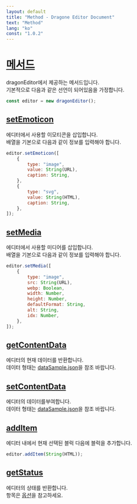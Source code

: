```yaml
---
layout: default
title: "Method - Dragone Editor Document"
text: "Method"
lang: "ko"
const: "1.0.2"
---
```


# [메서드](#메서드)

dragonEditor에서 제공하는 메서드입니다.<br>
기본적으로 다음과 같은 선언이 되어있음을 가정합니다.

```js
const editor = new dragonEditor();
```

## [setEmoticon](#setEmoticon)

에디터에서 사용할 이모티콘을 삽입합니다.<br>
배열을 기본으로 다음과 같이 정보를 입력해야 합니다.

```js
editor.setEmoticon([
    {
        type: "image",
        value: String(URL),
        caption: String,
    },
    {
        type: "svg",
        value: String(HTML),
        caption: String,
    },
]);
```

## [setMedia](#setMedia)

에디터에서 사용할 미디어를 삽입합니다.<br>
배열을 기본으로 다음과 같이 정보를 입력해야 합니다.

```js
editor.setMedia([
    {
        type: "image",
        src: String(URL),
        webp: Boolean,
        width: Number,
        height: Number,
        defaultFormat: String,
        alt: String,
        idx: Number,
    },
]);
```

## [getContentData](#getContentData)

에디터의 현재 데이터를 반환합니다.<br>
데이터 형태는 [dataSample.json](https://github.com/lovefields/dragonEditor/blob/main/work-area/dataSample.json)을 참조 바랍니다.

## [setContentData](#setContentData)

에디터의 데이터를부여합니다.<br>
데이터 형태는 [dataSample.json](https://github.com/lovefields/dragonEditor/blob/main/work-area/dataSample.json)을 참조 바랍니다.

## [addItem](#addItem)

에디터 내에서 현재 선택된 블럭 다음에 블럭을 추가합니다.

```js
editor.addItem(String(HTML));
```

## [getStatus](#getStatus)

에디터의 상태를 반환합니다.<br>
항목은 [옵션](/dragonEditor-doc/1.0.1/ko/option)을 참고하세요.
